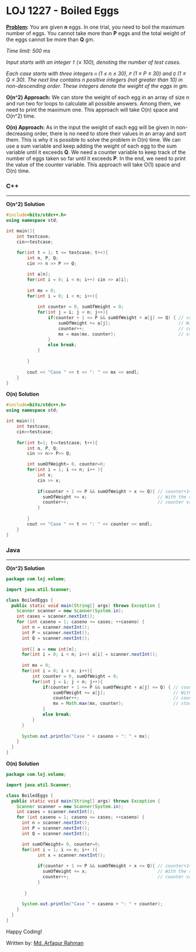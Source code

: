 # LOJ 1227 - Boiled Eggs

**[Problem](http://lightoj.com/volume_showproblem.php?problem=1227):** You are given **n** eggs. In one trial, you need to boil the maximum number of eggs. You cannot take more than **P** eggs and the total weight of the eggs cannot be more than **Q** gm.

_Time limit: 500 ms_

_Input starts with an integer `T` (≤ 100), denoting the number of test cases._

_Each case starts with three integers `n` (1 ≤ n ≤ 30), `P` (1 ≤ P ≤ 30) and `Q` (1 ≤ Q ≤ 30). The next line contains n positive integers (not greater than 10) in non-descending order. These integers denote the weight of the eggs in gm._

**O(n^2) Approach:** We can store the weight of each egg in an array of size n and run two for loops to calculate all possible answers. Among them, we need to print the maximum one. This approach will take O(n) space and O(n^2) time.

**O(n) Approach:** As in the input the weight of each egg will be given in non-decreasing order, there is no need to store their values in an array and sort them. This is why it is possible to solve the problem in O(n) time. We can use a sum variable and keep adding the weight of each egg to the sum variable until it exceeds **Q**. We need a counter variable to keep track of the number of eggs taken so far until it exceeds **P**. In the end, we need to print the value of the counter variable. This approach will take O(1) space and O(n) time.


### C++
-----
**O(n^2) Solution**
```c++
#include<bits/stdc++.h>
using namespace std;

int main(){
    int testcase; 
    cin>>testcase;
    
    for(int t = 1; t <= testcase; t++){
        int n, P, Q; 
        cin >> n >> P >> Q;

        int a[n];
        for(int i = 0; i < n; i++) cin >> a[i];
        
        int mx = 0;
        for(int i = 0; i < n; i++){
        
            int counter = 0, sumOfWeight = 0;
            for(int j = i; j < n; j++){
                if(counter + 1 <= P && sumOfWeight + a[j] <= Q) { // counter+1<=P ensures that number of eggs never exceeds P. sumOfWeight+x<=Q ensures that total weight of eggs never exceeds Q
                    sumOfWeight += a[j];                          // With the sumOfWeight variable, we are keeping track of the total weight of the eggs
                    counter++;                                    // counter variable keeps track of the number of eggs
                    mx = max(mx, counter);                        // storing the maximum value of counter in mx every time
                }
                else break;
            }
            
        }
        
        cout << "Case " << t << ": " << mx << endl;
    }
}
```

**O(n) Solution**
```c++
#include<bits/stdc++.h>
using namespace std;

int main(){
    int testcase; 
    cin>>testcase;
    
    for(int t=1; t<=testcase; t++){
        int n, P, Q; 
        cin >> n>> P>> Q;

        int sumOfWeight= 0, counter=0;
        for(int i = 1; i <= n; i++ ){
            int x; 
            cin >> x;
            
            if(counter + 1 <= P && sumOfWeight + x <= Q){ // counter+1<=P ensures that number of eggs never exceeds P. sumOfWeight+x<=Q ensures that total weight of eggs never exceeds Q
              sumOfWeight += x;                           // With the sumOfWeight variable, we are keeping track of the total weight of the eggs
              counter++;                                  // counter variable keeps track of the number of eggs
            }
            
        }
        cout << "Case " << t << ": " << counter << endl;
    }
}
```


### Java
-----
**O(n^2) Solution**
```java
package com.loj.volume;

import java.util.Scanner;

class BoiledEggs {
  public static void main(String[] args) throws Exception {
    Scanner scanner = new Scanner(System.in);
    int cases = scanner.nextInt();
    for (int caseno = 1; caseno <= cases; ++caseno) {
      int n = scanner.nextInt();
      int P = scanner.nextInt();
      int Q = scanner.nextInt();
 
      int[] a = new int[n];
      for(int i = 0; i < n; i++) a[i] = scanner.nextInt();
 
      int mx = 0;
      for(int i = 0; i < n; i++){
          int counter = 0, sumOfWeight = 0;
          for(int j = i; j < n; j++){
              if(counter + 1 <= P && sumOfWeight + a[j] <= Q) { // counter+1<=P ensures that number of eggs never exceeds P. sumOfWeight+x<=Q ensures that total weight of eggs never exceeds Q
                  sumOfWeight += a[j];                          // With the sumOfWeight variable, we are keeping track of the total weight of the eggs
                  counter++;                                    // counter variable keeps track of the number of eggs
                  mx = Math.max(mx, counter);                   // storing the maximum value of counter in mx every time
              }
              else break;
          }
      }
     
      System.out.println("Case " + caseno + ": " + mx);
    }
  }
}
```

**O(n) Solution**
```java
package com.loj.volume;

import java.util.Scanner;

class BoiledEggs {
  public static void main(String[] args) throws Exception {
    Scanner scanner = new Scanner(System.in);
    int cases = scanner.nextInt();
    for (int caseno = 1; caseno <= cases; ++caseno) {
      int n = scanner.nextInt();
      int P = scanner.nextInt();
      int Q = scanner.nextInt();

      int sumOfWeight= 0, counter=0;
      for(int i = 1; i <= n; i++ ){
            int x = scanner.nextInt();
            
            if(counter + 1 <= P && sumOfWeight + x <= Q){ // counter+1<=P ensures that number of eggs never exceeds P. sumOfWeight+x<=Q ensures that total weight of eggs never exceeds Q
              sumOfWeight += x;                           // With the sumOfWeight variable, we are keeping track of the total weight of the eggs
              counter++;                                  // counter variable keeps track of the number of eggs
            }
            
       }
      
      System.out.println("Case " + caseno + ": " + counter);
    }
  }
}
```

Happy Coding!

Written by: [Md. Arfaqur Rahman](https://www.facebook.com/arfaqur.rahman.31/)

